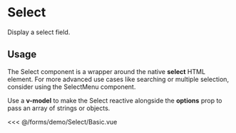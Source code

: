 <script setup>
import Basic from './demo/Select/Basic.vue';
</script>
# Select

Display a select field.

## Usage

The Select component is a wrapper around the native **select** HTML element. For more advanced use cases like searching or multiple selection, consider using the SelectMenu component.

Use a **v-model** to make the Select reactive alongside the **options** prop to pass an array of strings or objects.

<DemoContainer>
  <Basic/>
</DemoContainer>

<<< @/forms/demo/Select/Basic.vue